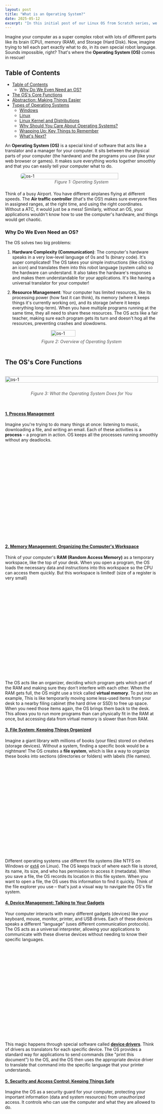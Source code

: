 ```yaml
---
layout: post
title: "What is an Operating System?"
date: 2025-05-12
excerpt: "In this initial post of our Linux OS from Scratch series, we explore the fundamental role of an operating system, detailing its core functions, resource management, and significance in enabling software-hardware interaction."
---
```


Imagine your computer as a super complex robot with lots of different parts like its brain (CPU), memory (RAM), and Storage (Hard Disk). Now, imagine trying to tell each part exactly what to do, in its own special robot language. Sounds impossible, right? That's where the **Operating System (OS)** comes in rescue!

## Table of Contents
- [Table of Contents](#table-of-contents)
  - [Why Do We Even Need an OS?](#why-do-we-even-need-an-os)
- [The OS's Core Functions](#the-oss-core-functions)
- [Abstraction: Making Things Easier](#abstraction-making-things-easier)
- [Types of Operating Systems](#types-of-operating-systems)
  - [Windows](#windows)
  - [Linux](#linux)
  - [Linux Kernel and Distributions](#linux-kernel-and-distributions)
  - [Why Should You Care About Operating Systems?](#why-should-you-care-about-operating-systems)
  - [Wrapping Up: Key Things to Remember](#wrapping-up-key-things-to-remember)
  - [What's Next?](#whats-next)

An **Operating System (OS)** is a special kind of software that acts like a translator and a manager for your computer. It sits between the physical parts of your computer (the hardware) and the programs you use (like your web browser or games). It makes sure everything works together smoothly and that you can easily tell your computer what to do.

<div style="display: flex; flex-direction: column; align-items: center;">
  <img src="https://www.learncomputerscienceonline.com/wp-content/uploads/2020/12/Operating-System-1.jpg" alt="os-1" style="border-radius: 10px; width: 80%;" />
  <span style="margin-bottom: 8px; font-style: italic; color: #555;">Figure 1: Operating System</span>
</div>

Think of a busy Airport. You have different airplanes flying at different speeds. The **Air traffic controller** (that's the OS!) makes sure everyone flies in assigned ranges, at the right time, and using the right coordinates. Without a ATC, it would just be a mess! Similarly, without an OS, your applications wouldn't know how to use the computer's hardware, and things would get chaotic.

### Why Do We Even Need an OS?
The OS solves two big problems:

1.  **Hardware Complexity (Communication)**: The computer's hardware speaks in a very low-level language of 0s and 1s (binary code). It's super complicated! The OS takes your simple instructions (like clicking an icon) and translates them into this robot language (system calls) so the hardware can understand. It also takes the hardware's responses and makes them understandable for your applications. It's like having a universal translator for your computer!

2.  **Resource Management**: Your computer has limited resources, like its processing power (how fast it can think), its memory (where it keeps things it's currently working on), and its storage (where it keeps everything long-term). When you have multiple programs running at the same time, they all need to share these resources. The OS acts like a fair teacher, making sure each program gets its turn and doesn't hog all the resources, preventing crashes and slowdowns.

<div style="display: flex; flex-direction: column; align-items: center;">
  <img src="/assets/blog/2025-05-12-Intro-OS/1.png" alt="os-1" style="width: 40%;" />
  <span style="margin-top: 8px; font-style: italic; color: #555;">Figure 2: Overview of Operating System</span>
</div>

<br>

## The OS's Core Functions

<div style="display: flex; flex-direction: column; align-items: center;">
  <img src="/assets/blog/2025-05-12-Intro-OS/2.png" alt="os-1" style="width: 100%;" />
  <span style="margin-top: 10px; margin-bottom:30px; font-style: italic; color: #555;">Figure 3: What the Operating System Does for You</span>
</div>

<h4 style="text-decoration: underline;">1. Process Management</h4>

Imagine you're trying to do many things at once: listening to music, downloading a file, and writing an email. Each of these activities is a **process** – a program in action. OS keeps all the processes running smoothly without any deadlocks.

<div style="display: flex; justify-content: center;">
  <script src="https://unpkg.com/@dotlottie/player-component@2.7.12/dist/dotlottie-player.mjs" type="module"></script>
<dotlottie-player src="https://lottie.host/d4917547-f3ca-4e91-a4e5-3d16d58fb220/odZ22Y5qXH.lottie" background="transparent" speed="1" style="width: 300px; height: 300px" loop autoplay></dotlottie-player>
</div>



<h4 style="text-decoration: underline;">2. Memory Management: Organizing the Computer's Workspace</h4>

Think of your computer's **RAM (Random Access Memory)** as a temporary workspace, like the top of your desk. When you open a program, the OS loads the necessary data and instructions into this workspace so the CPU can access them quickly. But this workspace is limited! (size of a register is very small)

<div style="display: flex; justify-content: center;">
  <script src="https://unpkg.com/@dotlottie/player-component@2.7.12/dist/dotlottie-player.mjs" type="module"></script>
<dotlottie-player src="https://lottie.host/894338e6-3ae2-40bc-bef1-6bba940ea216/Qo08GCYkXU.lottie" background="transparent" speed="1" style="width: 300px; height: 300px" loop autoplay></dotlottie-player>
</div>

The OS acts like an organizer, deciding which program gets which part of the RAM and making sure they don't interfere with each other. When the RAM gets full, the OS might use a trick called **virtual memory**. To put into an example, This is like temporarily moving some less-used items from your desk to a nearby filing cabinet (the hard drive or SSD) to free up space. When you need those items again, the OS brings them back to the desk. This allows you to run more programs than can physically fit in the RAM at once, but accessing data from virtual memory is slower than from RAM.

<h4 style="text-decoration: underline;">3. File System: Keeping Things Organized</h4>

Imagine a giant library with millions of books (your files) stored on shelves (storage devices). Without a system, finding a specific book would be a nightmare! The OS creates a **file system**, which is like a way to organize these books into sections (directories or folders) with labels (file names).

<div style="display: flex; justify-content: center;">
  <script src="https://unpkg.com/@dotlottie/player-component@2.7.12/dist/dotlottie-player.mjs" type="module"></script>
<dotlottie-player src="https://lottie.host/32cff4fa-3af3-4451-a9d7-28856c8809c1/H1fyZ23xPm.lottie" background="transparent" speed="1.5" style="width: 300px; height: 300px" loop autoplay></dotlottie-player>
</div>

Different operating systems use different file systems (like NTFS on Windows or [ext4](https://opensource.com/article/17/5/introduction-ext4-filesystem) on Linux). The OS keeps track of where each file is stored, its name, its size, and who has permission to access it (metadata). When you save a file, the OS records its location in this file system. When you want to open a file, the OS uses this information to find it quickly. Think of the file explorer you use – that's just a visual way to navigate the OS's file system.

<h4 style="text-decoration: underline;">4. Device Management: Talking to Your Gadgets</h4>

Your computer interacts with many different gadgets (devices) like your keyboard, mouse, monitor, printer, and USB drives. Each of these devices speaks a different "language" (uses different communication protocols). The OS acts as a universal interpreter, allowing your applications to communicate with these diverse devices without needing to know their specific languages.

<div style="display: flex; justify-content: center;">
  <script src="https://unpkg.com/@dotlottie/player-component@2.7.12/dist/dotlottie-player.mjs" type="module"></script>
<dotlottie-player src="https://lottie.host/cdb672b3-c39c-46aa-be1b-34068294c4f8/5Ukp4ybEkr.lottie" background="transparent" speed="1" style="width: 300px; height: 300px" loop autoplay></dotlottie-player>
</div>

This magic happens through special software called **[device drivers](https://www.geeksforgeeks.org/device-driver-and-its-purpose/)**. Think of drivers as translators for each specific device. The OS provides a standard way for applications to send commands (like "print this document") to the OS, and the OS then uses the appropriate device driver to translate that command into the specific language that your printer understands.

<h4 style="text-decoration: underline;">5. Security and Access Control: Keeping Things Safe</h4>

Imagine the OS as a security guard for your computer, protecting your important information (data and system resources) from unauthorized access. It controls who can use the computer and what they are allowed to do.

<div style="display: flex; justify-content: center;">
  <script type="module" src="https://unpkg.com/@dotlottie/player-component@2.7.12/dist/dotlottie-player.mjs"></script>
  <dotlottie-player src="https://lottie.host/3df63b38-b40d-4773-99ab-110c40056a46/sDYJVc7e5G.lottie" background="transparent" speed="1" style="width: 300px; height: 300px" loop autoplay></dotlottie-player>
</div>

The OS manages **user authentication**, like checking your username and password to verify who you are before letting you log in. It also controls **file permissions**, determining who can view, edit, or run specific files. For example, on Linux, the OS carefully restricts who can access critical system files like `/etc/passwd`, which stores user account information, usually allowing only administrators to make changes. The OS also tries to protect your system from malicious software (malware) by monitoring for suspicious activity.


## Abstraction: Making Things Easier

Without an OS, every software developer would have to write their programs to work directly with each specific piece of hardware. This would be incredibly difficult and time-consuming! The OS provides a **layer of abstraction**, which is like a simplified interface that hides the complex details of the hardware.

Think of it like building with LEGO bricks. You don't need to know how the plastic is made or how the molds work. You just use the standard shapes and connectors to build whatever you want. The OS provides similar standard "building blocks" (called **APIs - Application Programming Interfaces**) that developers can use to interact with the hardware without needing to know all the core details.

For example, a game developer can use graphics APIs provided by the OS (like OpenGL or DirectX) to draw images on the screen without needing to understand the intricate workings of the graphics card (GPU). Similarly, a music player uses file system calls provided by the OS to open and play audio files, regardless of whether those files are stored on a traditional hard drive or a faster SSD. This abstraction makes software development much faster and easier, and it allows applications to run on different computers with the same OS, even if they have different hardware.

## Types of Operating Systems

Operating systems vary in design and purpose. Below, we compare two popular OS families: **[Windows](https://www.microsoft.com/en-in/windows)** and **[Linux](https://www.linux.org/)**.

### Windows

<div style="display: flex; flex-direction: column; align-items: center;">
  <iframe 
    src="https://upload.wikimedia.org/wikipedia/commons/e/ed/Windows_Version_History.svg" 
    style="border-radius: 10px; width: 100%; height: 600px; border: none;" 
    title="Windows Distro List">
  </iframe>
  <span style="margin-top: 8px; font-style: italic; color: #555;">
    Figure 4: Windows Distro List
  </span>
</div>

-   **Developer**: Created by Microsoft.
-   **What it's like**:
    -   **Easy to Use**: Known for its graphical user interface (GUI) that's designed to be intuitive for beginners. You mostly interact with it by clicking icons and using menus.
    -   **Closed Source**: The "recipe" (source code) for Windows is kept secret by Microsoft, and you need to pay for a license to use it.
    -   **Lots of Compatibility**: Works with a huge range of software and hardware available on the market.
-   **Where you see it**: Mostly found on personal desktop computers, laptops, and is popular for gaming and in businesses that rely on Microsoft's specific software like Microsoft Office.
-   **Example**: Windows 11 has a sleek and modern look and works well with devices like Xbox gaming consoles.

### Linux

<figure style="width: 100%; max-width: 800px; margin: auto;">
  <iframe
    src="https://wpollock.com/Unix/us__en_us__ibm100__linux__linux_timeline.pdf"
    width="100%"
    height="600px"
    style="border: none;">
  </iframe>
  <figcaption style="text-align: center; font-style: italic; margin-top: 8px;">
    Linux Distributions timeline by William Pollock
  </figcaption>
</figure>

-   **Developer**: Developed collaboratively by a large community of programmers around the world, based on the core of the OS called the **Linux kernel** (created by [Linus Torvalds](https://www.youtube.com/watch?v=o8NPllzkFhE)).
-   **What it's like**:
    -   **Open Source**: The "recipe" (source code) is freely available for anyone to see, use, modify, and share. This fosters a lot of innovation and customization.
    -   **Modular**: The core of Linux is the **kernel**, and then different groups create complete operating systems (called **distributions**) by adding different user interfaces (like different "desktops"), tools, and applications. It's like having different sets of furniture and decorations for the same house foundation.
    -   **Super Flexible**: Can run on a vast range of devices, from powerful servers and supercomputers to your Android phone and even smart home devices.
-   **Where you see it**: Very popular for servers (powering most of the internet!), cloud computing, software development, and embedded systems.
-   **Example**: Ubuntu is a user-friendly Linux distribution that provides a good graphical interface while still giving you access to powerful command-line tools (typing commands instead of clicking).



### Linux Kernel and Distributions

Think of the **Linux kernel** as the very core engine of the operating system – it handles the most fundamental tasks like managing the CPU and memory. **Distributions** are like complete packages built around this kernel. They take the kernel and add a user interface (like the desktop you see), essential tools, and pre-installed applications to make a ready-to-use operating system. Examples of popular Linux distributions include Ubuntu, Fedora, Debian, and many more – each with its own look and feel and set of included software.

<div style="display: flex; flex-direction: column; align-items: center;">
  <img src="/assets/blog/2025-05-12-Intro-OS/3.png" alt="os-1" style="border-radius: 10px; width: 80%;" />
  <span style="margin-top: 8px; font-style: italic; color: #555;">Figure 5: A General Idea of How Windows and Linux Perform</span>
</div><br>


### Why Should You Care About Operating Systems?

Understanding how operating systems work is important for many reasons:

-   **For Developers**: It helps you write more efficient software that works well with the computer's hardware and other applications. Knowing how the OS manages memory and processes can make your programs faster and more reliable.
-   **For System Administrators**: If you're managing computer systems, especially servers and networks, understanding OS concepts is crucial for keeping things running smoothly, managing users, and ensuring security.
-   **For Everyone Curious About Computers**: It gives you a deeper understanding of how your computer actually works, moving beyond just using applications to knowing what's happening behind the scenes.

In our journey, we'll be focusing on Linux because it's open source, highly flexible, and widely used in the tech world. It's a fantastic platform for learning about operating system concepts in detail. In future lessons, we'll explore the inner workings of the Linux kernel, how its file system is organized, and how to use the powerful command-line interface.

### Wrapping Up: Key Things to Remember

-   An Operating System (OS) is the essential software that manages your computer's hardware and provides a platform for all the applications you use.
-   The core jobs of an OS include managing running programs (processes), organizing the computer's memory, structuring your files, communicating with hardware devices, and keeping your system secure.
-   The OS acts as a translator and a manager, making complex hardware easier to use for both users and software developers. This is called abstraction.
-   Windows is a popular, user-friendly, but closed-source OS, while Linux is an open-source and highly customizable OS used in many different environments.
-   Linux is built around a core called the kernel, and complete operating systems (distributions) are created by adding other software to this kernel.

### What's Next?

In our next step, we'll dive deeper into the world of Linux. We'll explore its history, its fundamental structure, and some of its unique advantages. To get ready, you might want to consider installing a Linux distribution (like Ubuntu) on a virtual machine (software that lets you run another operating system inside your current one) or setting up a dual-boot system (where you can choose between your current OS and Linux when you start your computer). Don't worry if these terms sound new – we'll guide you through it!


[home](https://mc095.github.io/)